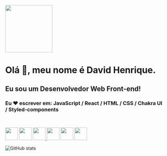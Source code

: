 [<img src='https://user-images.githubusercontent.com/98848860/183235625-bd6951f4-7d49-4ec1-bac6-5d99d10778a3.jpg' height='150'>](https://www.linkedin.com/in/davidshenrique/)

# Olá 👋, meu nome é David Henrique.

## Eu sou um Desenvolvedor Web Front-end!

### Eu ❤ escrever em: JavaScript / React / HTML / CSS / Chakra UI / Styled-components

<br />

 [<img src='https://cdn-icons-png.flaticon.com/512/5968/5968292.png' height='40'>](https://www.linkedin.com/in/davidshenrique/) [<img src='https://upload.wikimedia.org/wikipedia/commons/thumb/a/a7/React-icon.svg/2300px-React-icon.svg.png' height='40'>](https://www.linkedin.com/in/davidshenrique/) [<img src='https://cdn-icons-png.flaticon.com/512/1051/1051277.png' height='40'> ](https://www.linkedin.com/in/davidshenrique/)
[<img src='https://cdn-icons-png.flaticon.com/512/732/732190.png' height='40'>](https://www.linkedin.com/in/davidshenrique/) [<img src='https://www.coffeeclass.io/logos/chakra-ui.png' height='40'>](https://www.linkedin.com/in/davidshenrique/) [<img src='https://avatars.githubusercontent.com/u/20658825?s=200&v=4' height='40'>](https://www.linkedin.com/in/davidshenrique/)

![GitHub stats](https://github-readme-stats.vercel.app/api?username=davidshenrique&show_icons=true&theme=radical) 

